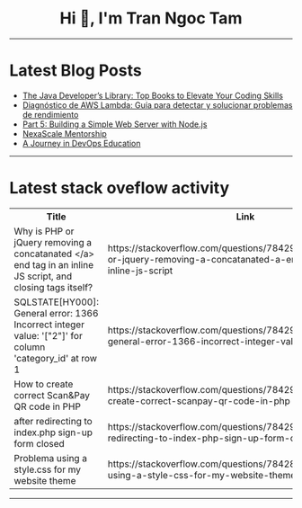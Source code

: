 <h1 align="center">Hi 👋, I'm Tran Ngoc Tam</h1>

---

# Latest Blog Posts 
<!-- BLOG-POST-LIST:START -->
- [The Java Developer’s Library: Top Books to Elevate Your Coding Skills](https://dev.to/dbillion/the-java-developers-library-top-books-to-elevate-your-coding-skills-3oif)
- [Diagnóstico de AWS Lambda: Guía para detectar y solucionar problemas de rendimiento](https://dev.to/aws-espanol/eleva-el-rendimiento-de-aws-lambda-7il)
- [Part 5: Building a Simple Web Server with Node.js](https://dev.to/dipakahirav/part-5-building-a-simple-web-server-with-nodejs-14em)
- [NexaScale Mentorship](https://dev.to/tbello/nexascale-mentorship-1fm4)
- [A Journey in DevOps Education](https://dev.to/sageiyke/a-journey-in-devops-education-4koh)
<!-- BLOG-POST-LIST:END -->

---

# Latest stack oveflow activity
<table>
  <tr><th>Title</th><th>Link</th></tr>
  <!-- STACKOVERFLOW:START --><tr><td>Why is PHP or jQuery removing a concatanated &lt;/a&gt; end tag in an inline JS script, and closing tags itself?</td><td>https://stackoverflow.com/questions/78429322/why-is-php-or-jquery-removing-a-concatanated-a-end-tag-in-an-inline-js-script</td></tr><tr><td>SQLSTATE[HY000]: General error: 1366 Incorrect integer value: &#39;[&quot;2&quot;]&#39; for column &#39;category_id&#39; at row 1</td><td>https://stackoverflow.com/questions/78429222/sqlstatehy000-general-error-1366-incorrect-integer-value-2-for-column</td></tr><tr><td>How to create correct Scan&amp;Pay QR code in PHP</td><td>https://stackoverflow.com/questions/78429078/how-to-create-correct-scanpay-qr-code-in-php</td></tr><tr><td>after redirecting to index.php sign-up form closed</td><td>https://stackoverflow.com/questions/78429021/after-redirecting-to-index-php-sign-up-form-closed</td></tr><tr><td>Problema using a style.css for my website theme</td><td>https://stackoverflow.com/questions/78428972/problema-using-a-style-css-for-my-website-theme</td></tr><!-- STACKOVERFLOW:END -->
</table>

---


